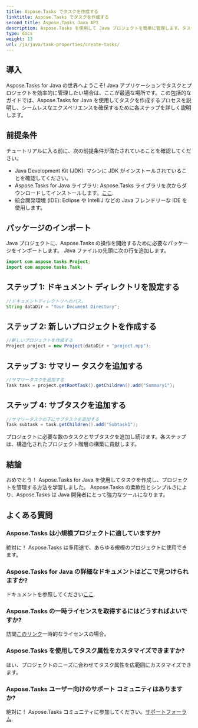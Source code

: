 ```yaml
---
title: Aspose.Tasks でタスクを作成する
linktitle: Aspose.Tasks でタスクを作成する
second_title: Aspose.Tasks Java API
description: Aspose.Tasks を使用して Java プロジェクトを簡単に管理します。タスクやサブタスクなどを作成します。シームレスなプロジェクト管理については、ステップバイステップのガイドに従ってください。
type: docs
weight: 13
url: /ja/java/task-properties/create-tasks/
---
```

## 導入
Aspose.Tasks for Java の世界へようこそ! Java アプリケーションでタスクとプロジェクトを効率的に管理したい場合は、ここが最適な場所です。この包括的なガイドでは、Aspose.Tasks for Java を使用してタスクを作成するプロセスを説明し、シームレスなエクスペリエンスを確保するために各ステップを詳しく説明します。
## 前提条件
チュートリアルに入る前に、次の前提条件が満たされていることを確認してください。
- Java Development Kit (JDK): マシンに JDK がインストールされていることを確認してください。
-  Aspose.Tasks for Java ライブラリ: Aspose.Tasks ライブラリを次からダウンロードしてインストールします。[ここ](https://releases.aspose.com/tasks/java/).
- 統合開発環境 (IDE): Eclipse や IntelliJ などの Java フレンドリーな IDE を使用します。
## パッケージのインポート
Java プロジェクトに、Aspose.Tasks の操作を開始するために必要なパッケージをインポートします。 Java ファイルの先頭に次の行を追加します。
```java
import com.aspose.tasks.Project;
import com.aspose.tasks.Task;
```
## ステップ 1: ドキュメント ディレクトリを設定する
```java
//ドキュメントディレクトリへのパス。
String dataDir = "Your Document Directory";
```
## ステップ 2: 新しいプロジェクトを作成する
```java
//新しいプロジェクトを作成する
Project project = new Project(dataDir + "project.mpp");
```
## ステップ 3: サマリー タスクを追加する
```java
//サマリータスクを追加する
Task task = project.getRootTask().getChildren().add("Summary1");
```
## ステップ 4: サブタスクを追加する
```java
//サマリータスクの下にサブタスクを追加する
Task subtask = task.getChildren().add("Subtask1");
```
プロジェクトに必要な数のタスクとサブタスクを追加し続けます。各ステップは、構造化されたプロジェクト階層の構築に貢献します。
## 結論
おめでとう！ Aspose.Tasks for Java を使用してタスクを作成し、プロジェクトを管理する方法を学習しました。 Aspose.Tasks の柔軟性とシンプルさにより、Aspose.Tasks は Java 開発者にとって強力なツールになります。
## よくある質問
### Aspose.Tasks は小規模プロジェクトに適していますか?
絶対に！ Aspose.Tasks は多用途で、あらゆる規模のプロジェクトに使用できます。
### Aspose.Tasks for Java の詳細なドキュメントはどこで見つけられますか?
ドキュメントを参照してください[ここ](https://reference.aspose.com/tasks/java/).
### Aspose.Tasks の一時ライセンスを取得するにはどうすればよいですか?
訪問[このリンク](https://purchase.aspose.com/temporary-license/)一時的なライセンスの場合。
### Aspose.Tasks を使用してタスク属性をカスタマイズできますか?
はい、プロジェクトのニーズに合わせてタスク属性を広範囲にカスタマイズできます。
### Aspose.Tasks ユーザー向けのサポート コミュニティはありますか?
絶対に！ Aspose.Tasks コミュニティに参加してください。[サポートフォーラム](https://forum.aspose.com/c/tasks/15).